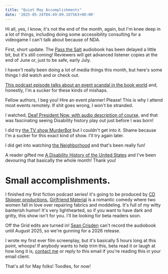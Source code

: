 ```yaml
---
title: "Quiet May Accomplishments"
date: '2025-05-24T04:49:09.107563+00:00'
---
```


Hi all, yes, I know, it's not the end of the month, again, but I'm knee deep in a lot of things, including doing some accessibility consulting for a videogame I can't talk about because of NDA.

First, short update. The [Pass the Salt](https://compassiviste.com/product/pass-the-salt/) audiobook has been delayed a little bit, but it's still coming! Reviewers will get advanced listener copies at the end of June or, just to be safe, early July.

I haven't really been doing a lot of media things this month, but here's some things I did watch and or check out.

[This podcast episode talks about an event scandal in the book world](https://audioboom.com/posts/8718308-243-the-worst-scam-we-ve-ever-covered-a-million-lives-book-festival) and, honestly, I'm a sucker for these kinds of mishaps.

Fellow authors, I beg you! Hire an event planner! Please! This is why I attend most events remotely. If shit goes wrong, I won't be stranded.

I watched, [Deaf President Now, with audio description of course,](https://www.apple.com/tv-pr/originals/deaf-president-now/) and that was fascinating seeing Disability history play out just before I was born!

I did try [the TV show MurderBot](https://en.wikipedia.org/wiki/Murderbot_(TV_series)) but I couldn't get into it. Shame because I'm a sucker for this exact kind of show. I'll try again later.

I did get into watching [the Neighborhood](https://en.wikipedia.org/wiki/The_Neighborhood_(TV_series)) and that's been really fun!

A reader gifted me [A Disability History of the United States](https://www.beacon.org/A-Disability-History-of-the-United-States-P1018.aspx) and I've been devouring that basically the whole month! Thank you!

# Small accomplishments.

I finished my first fiction podcast series! it's going to be produced by [CD Skipper productions.](https://web-cdn.bsky.app/profile/did:plc:gc5x2soxiaqkyzhpezoom5dj) [Girlfriend Material](https://bsky.app/profile/did:plc:yukhcyf37itiz774f4zj5ig2) is a romantic comedy where two women fall in love over repairing fabrics and moddeling. It's full of my witty banterish humor! It's very lighthearted, so if you want to have dark and gritty, this show isn't for you. I'll be looking for beta readers soon.

Off the Grid edits are turned in! [Sean Crisden](https://www.youtube.com/watch?v=oDNdUnUCPUA) can't record the audiobook until August 2025, so we're gunning for a 2026 release.

I wrote my first ever film screenplay, but it's basically 5 hours long at this point, whoops! If anybody wants to help trim this, beta read it or laugh at how long it is, [contact me](/contact/) or reply to this email if you're reading this in your email client.

That's all for May folks! Toodles, for now!